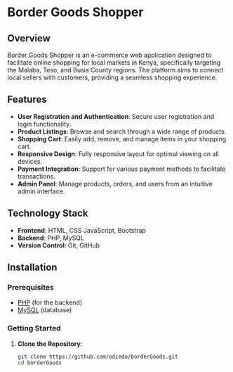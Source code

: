 # Border Goods Shopper

## Overview

Border Goods Shopper is an e-commerce web application designed to facilitate online shopping for local markets in Kenya, specifically targeting the Malaba, Teso, and Busia County regions. The platform aims to connect local sellers with customers, providing a seamless shopping experience.

## Features

- **User Registration and Authentication**: Secure user registration and login functionality.
- **Product Listings**: Browse and search through a wide range of products.
- **Shopping Cart**: Easily add, remove, and manage items in your shopping cart.
- **Responsive Design**: Fully responsive layout for optimal viewing on all devices.
- **Payment Integration**: Support for various payment methods to facilitate transactions.
- **Admin Panel**: Manage products, orders, and users from an intuitive admin interface.

## Technology Stack

- **Frontend**: HTML, CSS JavaScript, Bootstrap
- **Backend**: PHP, MySQL
- **Version Control**: Git, GitHub

## Installation

### Prerequisites
- [PHP](https://www.php.net/) (for the backend)
- [MySQL](https://www.mysql.com/) (database)

### Getting Started

1. **Clone the Repository**:
   ```bash
   git clone https://github.com/odiedo/borderGoods.git
   cd borderGoods
